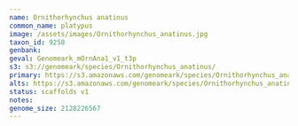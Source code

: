 ```yaml
---
name: Ornithorhynchus anatinus
common_name: platypus
image: /assets/images/Ornithorhynchus_anatinus.jpg
taxon_id: 9258
genbank:
geval: Genomeark_mOrnAna1_v1_t3p
s3: s3://genomeark/species/Ornithorhynchus_anatinus/
primary: https://s3.amazonaws.com/genomeark/species/Ornithorhynchus_anatinus/mOrnAna1/assembly_v1/mOrnAna1_t3.p.fasta.gz
alts: https://s3.amazonaws.com/genomeark/species/Ornithorhynchus_anatinus/mOrnAna1/assembly_v1/mOrnAna1_t3.h.fasta.gz
status: scaffolds v1
notes:
genome_size: 2128226567
---
```

